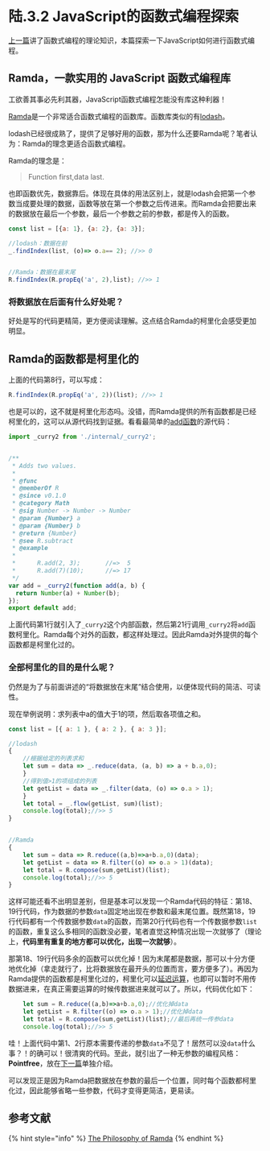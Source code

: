 # 陆.3.2 JavaScript的函数式编程探索

[上一篇](6.3.1.md)讲了函数式编程的理论知识，本篇探索一下JavaScript如何进行函数式编程。

## Ramda，一款实用的 JavaScript 函数式编程库

工欲善其事必先利其器，JavaScript函数式编程怎能没有库这种利器！

[Ramda](https://ramda.cn/)是一个非常适合函数式编程的函数库。函数库类似的有[lodash](https://www.lodashjs.com/)。

lodash已经很成熟了，提供了足够好用的函数，那为什么还要Ramda呢？笔者认为：Ramda的理念更适合函数式编程。

Ramda的理念是：

> Function first,data last.

也即函数优先，数据靠后。体现在具体的用法区别上，就是lodash会把第一个参数当成要处理的数据，函数等放在第一个参数之后传进来。而Ramda会把要出来的数据放在最后一个参数，最后一个参数之前的参数，都是传入的函数。

```javascript
const list = [{a: 1}, {a: 2}, {a: 3}];

//lodash：数据在前
_.findIndex(list, (o)=> o.a== 2); //>> 0


//Ramda：数据在最末尾
R.findIndex(R.propEq('a', 2),list); //>> 1
```

### 将数据放在后面有什么好处呢？

好处是写的代码更精简，更方便阅读理解。这点结合Ramda的柯里化会感受更加明显。

## Ramda的函数都是柯里化的

上面的代码第8行，可以写成：

```javascript
R.findIndex(R.propEq('a', 2))(list); //>> 1
```

也是可以的，这不就是柯里化形态吗。没错，而Ramda提供的所有函数都是已经柯里化的，这可以从源代码找到证据。看看最简单的[add函数](https://github.com/ramda/ramda/blob/master/source/add.js)的源代码：

```javascript
import _curry2 from './internal/_curry2';


/**
 * Adds two values.
 *
 * @func
 * @memberOf R
 * @since v0.1.0
 * @category Math
 * @sig Number -> Number -> Number
 * @param {Number} a
 * @param {Number} b
 * @return {Number}
 * @see R.subtract
 * @example
 *
 *      R.add(2, 3);       //=>  5
 *      R.add(7)(10);      //=> 17
 */
var add = _curry2(function add(a, b) {
  return Number(a) + Number(b);
});
export default add;
```

上面代码第1行就引入了`_curry2`这个内部函数，然后第21行调用`_curry2`将`add`函数柯里化。Ramda每个对外的函数，都这样处理过。因此Ramda对外提供的每个函数都是柯里化过的。

### 全部柯里化的目的是什么呢？

仍然是为了与前面讲述的“将数据放在末尾”结合使用，以便体现代码的简洁、可读性。

现在举例说明：求列表中a的值大于1的项，然后取各项值之和。

```javascript
const list = [{ a: 1 }, { a: 2 }, { a: 3 }];

//lodash
{
    //根据给定的列表求和
    let sum = data => _.reduce(data, (a, b) => a + b.a,0);
    }
    //得到值>1的项组成的列表
    let getList = data => _.filter(data, (o) => o.a > 1);
    }
    let total = _.flow(getList, sum)(list);
    console.log(total);//>> 5
}


//Ramda
{
    let sum = data => R.reduce((a,b)=>a+b.a,0)(data);
    let getList = data => R.filter((o) => o.a > 1)(data);
    let total = R.compose(sum,getList)(list);
    console.log(total);//>> 5
}
```

这样可能还看不出明显差别，但是基本可以发现一个Ramda代码的特征：第18、19行代码，作为数据的参数`data`固定地出现在参数和最末尾位置。既然第18，19行代码都有一个传数据参数`data`的函数，而第20行代码也有一个传数据参数`list`的函数，重复这么多相同的函数没必要，笔者直觉这种情况出现一次就够了（理论上，**代码里有重复的地方都可以优化，出现一次就够**）。

那第18、19行代码多余的函数可以优化掉！因为末尾都是数据，那可以十分方便地优化掉（拿走就行了，比将数据放在最开头的位置而言，要方便多了）。再因为Ramda提供的函数都是柯里化过的，柯里化可以[延迟运算](../1/1.3.2.md#2-yan-chi-yun-hang)，也即可以暂时不用传数据进来，在真正需要运算的时候传数据进来就可以了。所以，代码优化如下：

```javascript
    let sum = R.reduce((a,b)=>a+b.a,0);//优化掉data
    let getList = R.filter((o) => o.a > 1);//优化掉data
    let total = R.compose(sum,getList)(list);//最后再统一传参data
    console.log(total);//>> 5
```

哇！上面代码中第1、2行原本需要传递的参数`data`不见了！居然可以没`data`什么事？！的确可以！很清爽的代码。至此，就引出了一种无参数的编程风格：**Pointfree**，放在[下一篇](6.3.3.md)单独介绍。

可以发现正是因为Ramda把数据放在参数的最后一个位置，同时每个函数都柯里化过，因此能够省略一些参数，代码才变得更简洁，更易读。



## 参考文献

{% hint style="info" %}
[The Philosophy of Ramda](https://fr.umio.us/the-philosophy-of-ramda/#header)
{% endhint %}



